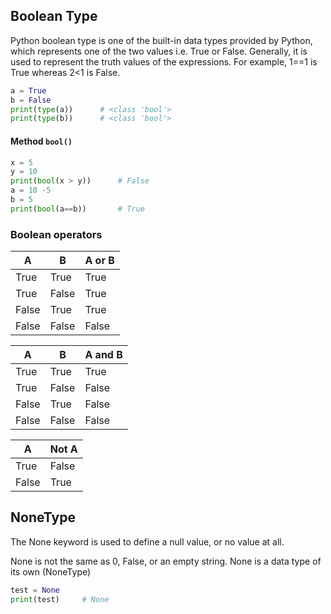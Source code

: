 ## Boolean Type
Python boolean type is one of the built-in data types provided by Python, which represents one of the two values i.e. 
True or False. Generally, it is used to represent the truth values of the expressions. For example, 1==1 is True whereas 2<1 is False.
```python
a = True
b = False
print(type(a))      # <class 'bool'> 
print(type(b))      # <class 'bool'>
```
#### Method `bool()` 
```python
x = 5
y = 10
print(bool(x > y))      # False
a = 10 -5
b = 5
print(bool(a==b))       # True
```
### Boolean operators
| A	    | B	     | A or B |
|-------|--------|--------|
| True  | 	True  | 	True  |
| True  | 	False | 	True  |
| False | 	True  | 	True  |
| False | 	False | 	False |

| A	    | B	     | A and B |
|-------|--------|---------|
| True  | 	True  | 	True   |
| True  | 	False | 	False  |
| False | 	True  | 	False  |
| False | 	False | 	False  |

| A	    | Not A  |
|-------|--------|
| True  | 	False |
| False | 	True  |

## NoneType
 The None keyword is used to define a null value, or no value at all. 
 
None is not the same as 0, False, or an empty string. None is a data type of its own (NoneType)
```python
test = None
print(test)     # None
```